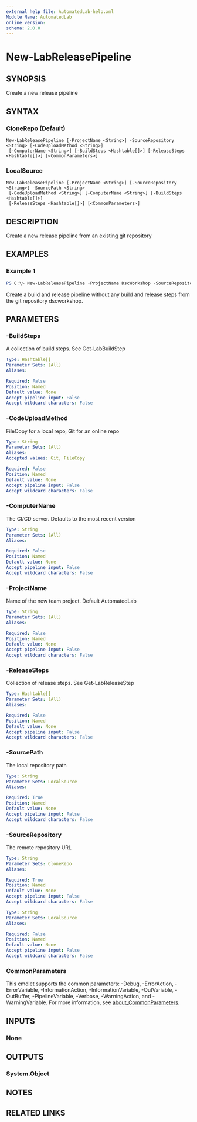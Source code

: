 ```yaml
---
external help file: AutomatedLab-help.xml
Module Name: AutomatedLab
online version:
schema: 2.0.0
---
```


# New-LabReleasePipeline

## SYNOPSIS
Create a new release pipeline

## SYNTAX

### CloneRepo (Default)
```
New-LabReleasePipeline [-ProjectName <String>] -SourceRepository <String> [-CodeUploadMethod <String>]
 [-ComputerName <String>] [-BuildSteps <Hashtable[]>] [-ReleaseSteps <Hashtable[]>] [<CommonParameters>]
```

### LocalSource
```
New-LabReleasePipeline [-ProjectName <String>] [-SourceRepository <String>] -SourcePath <String>
 [-CodeUploadMethod <String>] [-ComputerName <String>] [-BuildSteps <Hashtable[]>]
 [-ReleaseSteps <Hashtable[]>] [<CommonParameters>]
```

## DESCRIPTION
Create a new release pipeline from an existing git repository

## EXAMPLES

### Example 1
```powershell
PS C:\> New-LabReleasePipeline -ProjectName DscWorkshop -SourceRepository https://github.com/automatedlab/dscworkshop -CodeUpload git
```

Create a build and release pipeline without any build and release steps from the git repository dscworkshop.

## PARAMETERS

### -BuildSteps
A collection of build steps.
See Get-LabBuildStep

```yaml
Type: Hashtable[]
Parameter Sets: (All)
Aliases:

Required: False
Position: Named
Default value: None
Accept pipeline input: False
Accept wildcard characters: False
```

### -CodeUploadMethod
FileCopy for a local repo, Git for an online repo

```yaml
Type: String
Parameter Sets: (All)
Aliases:
Accepted values: Git, FileCopy

Required: False
Position: Named
Default value: None
Accept pipeline input: False
Accept wildcard characters: False
```

### -ComputerName
The CI/CD server.
Defaults to the most recent version

```yaml
Type: String
Parameter Sets: (All)
Aliases:

Required: False
Position: Named
Default value: None
Accept pipeline input: False
Accept wildcard characters: False
```

### -ProjectName
Name of the new team project.
Default AutomatedLab

```yaml
Type: String
Parameter Sets: (All)
Aliases:

Required: False
Position: Named
Default value: None
Accept pipeline input: False
Accept wildcard characters: False
```

### -ReleaseSteps
Collection of release steps.
See Get-LabReleaseStep

```yaml
Type: Hashtable[]
Parameter Sets: (All)
Aliases:

Required: False
Position: Named
Default value: None
Accept pipeline input: False
Accept wildcard characters: False
```

### -SourcePath
The local repository path

```yaml
Type: String
Parameter Sets: LocalSource
Aliases:

Required: True
Position: Named
Default value: None
Accept pipeline input: False
Accept wildcard characters: False
```

### -SourceRepository
The remote repository URL

```yaml
Type: String
Parameter Sets: CloneRepo
Aliases:

Required: True
Position: Named
Default value: None
Accept pipeline input: False
Accept wildcard characters: False
```

```yaml
Type: String
Parameter Sets: LocalSource
Aliases:

Required: False
Position: Named
Default value: None
Accept pipeline input: False
Accept wildcard characters: False
```

### CommonParameters
This cmdlet supports the common parameters: -Debug, -ErrorAction, -ErrorVariable, -InformationAction, -InformationVariable, -OutVariable, -OutBuffer, -PipelineVariable, -Verbose, -WarningAction, and -WarningVariable. For more information, see [about_CommonParameters](http://go.microsoft.com/fwlink/?LinkID=113216).

## INPUTS

### None
## OUTPUTS

### System.Object
## NOTES

## RELATED LINKS
